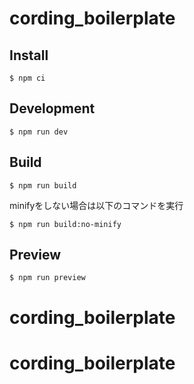 # cording_boilerplate

## Install

```
$ npm ci
```

## Development

```
$ npm run dev
```

## Build

```
$ npm run build
```

minifyをしない場合は以下のコマンドを実行

```
$ npm run build:no-minify
```

## Preview

```
$ npm run preview
```
# cording_boilerplate
# cording_boilerplate

